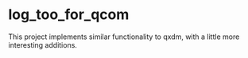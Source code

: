 # log_too_for_qcom
This project implements similar functionality to qxdm, with a little more interesting additions.

